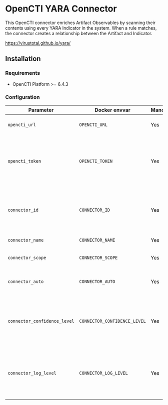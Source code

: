 # OpenCTI YARA Connector

This OpenCTI connector enriches Artifact Observables by scanning their
contents using every YARA Indicator in the system. When a rule matches, the
connector creates a relationship between the Artifact and Indicator.

<https://virustotal.github.io/yara/>

## Installation

### Requirements

- OpenCTI Platform >= 6.4.3

### Configuration

| Parameter                            | Docker envvar                       | Mandatory    | Description                                                                                                                                                |
| ------------------------------------ | ----------------------------------- | ------------ | ---------------------------------------------------------------------------------------------------------------------------------------------------------- |
| `opencti_url`                        | `OPENCTI_URL`                       | Yes          | The URL of the OpenCTI platform.                                                                                                                           |
| `opencti_token`                      | `OPENCTI_TOKEN`                     | Yes          | The default admin token configured in the OpenCTI platform parameters file.                                                                                |
| `connector_id`                       | `CONNECTOR_ID`                      | Yes          | A valid arbitrary `UUIDv4` that must be unique for this connector.                                                                                         |
| `connector_name`                     | `CONNECTOR_NAME`                    | Yes          | Set to "YARA"
| `connector_scope`                    | `CONNECTOR_SCOPE`                   | Yes          | Supported scope: Artifact
| `connector_auto`                    | `CONNECTOR_AUTO`                   | Yes          | Enable or disable auto-enrichment
| `connector_confidence_level`         | `CONNECTOR_CONFIDENCE_LEVEL`        | Yes          | The default confidence level for created relationships (a number between 1 and 100).                                                                             |
| `connector_log_level`                | `CONNECTOR_LOG_LEVEL`               | Yes          | The log level for this connector, could be `debug`, `info`, `warn` or `error` (less verbose).                                                              |
